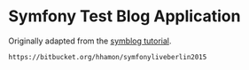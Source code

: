 # Symfony Test Blog Application

Originally adapted from the [symblog tutorial](http://tutorial.symblog.co.uk).


    https://bitbucket.org/hhamon/symfonyliveberlin2015
